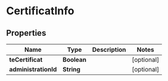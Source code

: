 # CertificatInfo

## Properties
Name | Type | Description | Notes
------------ | ------------- | ------------- | -------------
**teCertificat** | **Boolean** |  |  [optional]
**administrationId** | **String** |  |  [optional]
